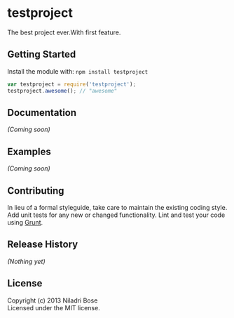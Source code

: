 # testproject

The best project ever.With first feature.

## Getting Started
Install the module with: `npm install testproject`

```javascript
var testproject = require('testproject');
testproject.awesome(); // "awesome"
```

## Documentation
_(Coming soon)_

## Examples
_(Coming soon)_

## Contributing
In lieu of a formal styleguide, take care to maintain the existing coding style. Add unit tests for any new or changed functionality. Lint and test your code using [Grunt](http://gruntjs.com/).

## Release History
_(Nothing yet)_

## License
Copyright (c) 2013 Niladri Bose  
Licensed under the MIT license.
